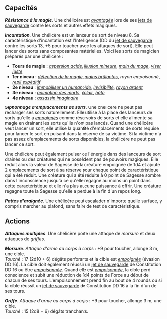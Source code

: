 ## Capacités
_**Résistance à la magie**_. Une chélicère est [_avantagée_](/utiliser-les-caracteristiques/#avantage-et-desavantage) lors de ses [jets de sauvegarde](/utiliser-les-caracteristiques/#jets-de-sauvegarde) contre les sorts et autres effets magiques.

_**Incantation**_. Une chélicère est un lanceur de sort de niveau 8. Sa caractéristique d'incantation est l'Intelligence (DD du [jet de sauvegarde](/utiliser-les-caracteristiques/#jets-de-sauvegarde) contre les sorts 13, +5 pour toucher avec les attaques de sort). Elle peut lancer des sorts sans composantes matérielles. Voici les sorts de magicien préparés par une chélicère :
* **Tours de magie** : [_aspersion acide_](/grimoire/aspersion-acide/), [_illusion mineure_](/grimoire/illusion-mineure/), [_main du mage_](/grimoire/main-du-mage/), [_viser juste_](/grimoire/viser-juste/)
* **1er niveau** : [_détection de la magie_](/grimoire/detection-de-la-magie/), [_mains brûlantes_](/grimoire/mains-brulantes/), _rayon empoisonné_, [_repli expéditif_](/grimoire/repli-expeditif/)
* **2e niveau** : [_immobiliser un humanoïde_](/grimoire/immobiliser-un-humanoide/), [_invisibilité_](/grimoire/invisibilite/), [_rayon ardent_](/grimoire/rayon-ardent/)
* **3e niveau** : [_animation des morts_](/grimoire/animation-des-morts/), [_éclair_](/grimoire/eclair/), [_hâte_](/grimoire/hate/)
* **4e niveau** : [_assassin imaginaire_](/grimoire/assassin-imaginaire/)

_**Siphonnage d'emplacements de sorts**_. Une chélicère ne peut pas recharger ses sorts naturellement. Elle utilise à la place des lanceurs de sorts qu'elle a [_empoignés_](/gerer-la-sante-du-personnage/#empoigne) comme réservoirs de sorts et elle alimente sa magie en drainant les sorts qu'ils n'ont pas lancés. Quand une chélicère veut lancer un sort, elle utilise la quantité d'emplacements de sorts requise pour lancer le sort en puisant dans la réserve de sa victime. Si la victime n'a pas assez d'emplacements de sorts disponibles, la chélicère ne peut pas lancer ce sort.

Une chélicère peut également puiser de l'énergie dans des lanceurs de sort drainés ou des créatures qui ne possèdent pas de pouvoirs magiques. Elle réduit alors la valeur de Sagesse de la créature empoignée de 1d4 et ajoute 2 emplacements de sort à sa réserve pour chaque point de caractéristique qui a été réduit. Une créature qui a été réduite à 0 point de Sagesse sombre dans l'inconscience jusqu'à ce qu'elle regagne au moins un point dans cette caractéristique et elle n'a plus aucune puissance à offrir. Une créature regagne toute la Sagesse qu'elle a perdue à la fin d'un repos long.

_**Pattes d'araignée**_. Une chélicère peut escalader n'importe quelle surface, y compris marcher au plafond, sans faire de test de caractéristique.

## Actions
_**Attaques multiples**_. Une chélicère porte une attaque de _morsure_ et deux attaques de _griffes_.

_**Morsure**_. _Attaque d'arme au corps à corps_ : +9 pour toucher, allonge 3 m, une cible.  
_Touché_ : 17 (2d10 + 6) dégâts perforants et la cible est [_empoignée_](/gerer-la-sante-du-personnage/#empoigne) (évasion DD 16). La cible doit également réussir un [jet de sauvegarde](/utiliser-les-caracteristiques/#jets-de-sauvegarde) de Constitution DD 16 ou être [_empoisonnée_](/gerer-la-sante-du-personnage/#empoisonne). Quand elle est [_empoisonnée_](/gerer-la-sante-du-personnage/#empoisonne), la cible perd conscience et subit une réduction de 1d4 points de Force au début de chacun de ses tours. L'empoisonnement prend fin au bout de 4 rounds ou si la cible réussit un [jet de sauvegarde](/utiliser-les-caracteristiques/#jets-de-sauvegarde) de Constitution DD 16 à la fin d'un de ses tours.

_**Griffe**_. _Attaque d'arme au corps à corps_ : +9 pour toucher, allonge 3 m, une cible.  
_Touché_ : 15 (2d8 + 6) dégâts tranchants.
